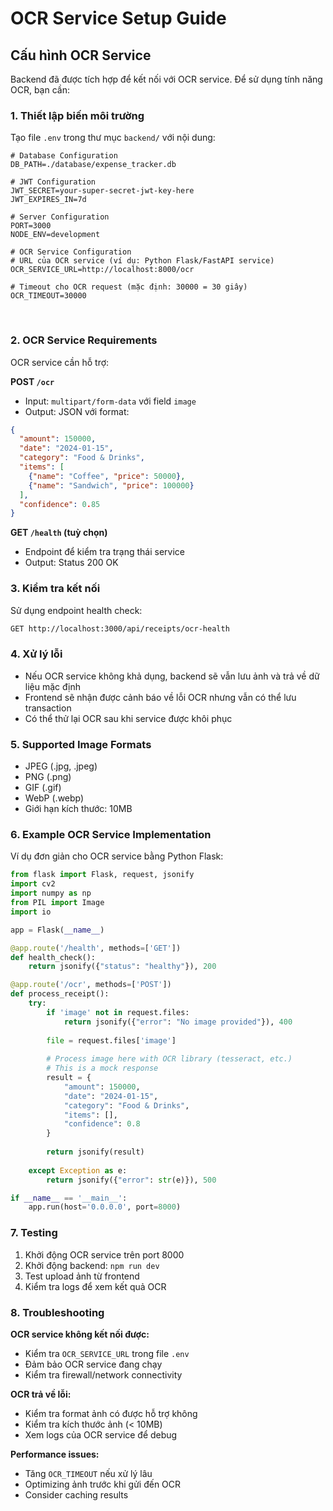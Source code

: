 # OCR Service Setup Guide

## Cấu hình OCR Service

Backend đã được tích hợp để kết nối với OCR service. Để sử dụng tính năng OCR, bạn cần:

### 1. Thiết lập biến môi trường

Tạo file `.env` trong thư mục `backend/` với nội dung:

```env
# Database Configuration
DB_PATH=./database/expense_tracker.db

# JWT Configuration
JWT_SECRET=your-super-secret-jwt-key-here
JWT_EXPIRES_IN=7d

# Server Configuration
PORT=3000
NODE_ENV=development

# OCR Service Configuration
# URL của OCR service (ví dụ: Python Flask/FastAPI service)
OCR_SERVICE_URL=http://localhost:8000/ocr

# Timeout cho OCR request (mặc định: 30000 = 30 giây)
OCR_TIMEOUT=30000
```
 
### 2. OCR Service Requirements

OCR service cần hỗ trợ:

**POST `/ocr`**
- Input: `multipart/form-data` với field `image`
- Output: JSON với format:
```json
{
  "amount": 150000,
  "date": "2024-01-15",
  "category": "Food & Drinks",
  "items": [
    {"name": "Coffee", "price": 50000},
    {"name": "Sandwich", "price": 100000}
  ],
  "confidence": 0.85
}
```

**GET `/health` (tuỳ chọn)**
- Endpoint để kiểm tra trạng thái service
- Output: Status 200 OK

### 3. Kiểm tra kết nối

Sử dụng endpoint health check:
```bash
GET http://localhost:3000/api/receipts/ocr-health
```

### 4. Xử lý lỗi

- Nếu OCR service không khả dụng, backend sẽ vẫn lưu ảnh và trả về dữ liệu mặc định
- Frontend sẽ nhận được cảnh báo về lỗi OCR nhưng vẫn có thể lưu transaction
- Có thể thử lại OCR sau khi service được khôi phục

### 5. Supported Image Formats

- JPEG (.jpg, .jpeg)
- PNG (.png)
- GIF (.gif)
- WebP (.webp)
- Giới hạn kích thước: 10MB

### 6. Example OCR Service Implementation

Ví dụ đơn giản cho OCR service bằng Python Flask:

```python
from flask import Flask, request, jsonify
import cv2
import numpy as np
from PIL import Image
import io

app = Flask(__name__)

@app.route('/health', methods=['GET'])
def health_check():
    return jsonify({"status": "healthy"}), 200

@app.route('/ocr', methods=['POST'])
def process_receipt():
    try:
        if 'image' not in request.files:
            return jsonify({"error": "No image provided"}), 400
        
        file = request.files['image']
        
        # Process image here with OCR library (tesseract, etc.)
        # This is a mock response
        result = {
            "amount": 150000,
            "date": "2024-01-15",
            "category": "Food & Drinks",
            "items": [],
            "confidence": 0.8
        }
        
        return jsonify(result)
    
    except Exception as e:
        return jsonify({"error": str(e)}), 500

if __name__ == '__main__':
    app.run(host='0.0.0.0', port=8000)
```

### 7. Testing

1. Khởi động OCR service trên port 8000
2. Khởi động backend: `npm run dev`
3. Test upload ảnh từ frontend
4. Kiểm tra logs để xem kết quả OCR

### 8. Troubleshooting

**OCR service không kết nối được:**
- Kiểm tra `OCR_SERVICE_URL` trong file `.env`
- Đảm bảo OCR service đang chạy
- Kiểm tra firewall/network connectivity

**OCR trả về lỗi:**
- Kiểm tra format ảnh có được hỗ trợ không
- Kiểm tra kích thước ảnh (< 10MB)
- Xem logs của OCR service để debug

**Performance issues:**
- Tăng `OCR_TIMEOUT` nếu xử lý lâu
- Optimizing ảnh trước khi gửi đến OCR
- Consider caching results 